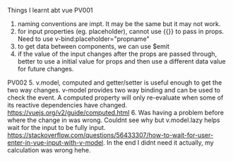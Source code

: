 Things I learnt abt vue
PV001
1. naming conventions are impt. It may be the same but it may not work.
2. for input properties (eg. placeholder), cannot use {{}} to pass in props. Need to use v-bind:placeholder="propname"
3. to get data between components, we can use $emit 
4. if the value of the input changes after the props are passed through, better to use a initial value for props and then use a different data value for future changes.

PV002
5. v.model, computed and getter/setter is useful enough to get the two way changes. v-model provides two way binding and can be used to check the event. A computed property will only re-evaluate when some of its reactive dependencies have changed. https://vuejs.org/v2/guide/computed.html
6. Was having a problem before where the change in was wrong. Couldnt see why but v.model.lazy helps wait for the input to be fully input. https://stackoverflow.com/questions/56433307/how-to-wait-for-user-enter-in-vue-input-with-v-model. In the end I didnt need it actually, my calculation was wrong hehe.